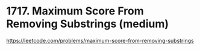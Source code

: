 # 1717. Maximum Score From Removing Substrings (medium)

https://leetcode.com/problems/maximum-score-from-removing-substrings
